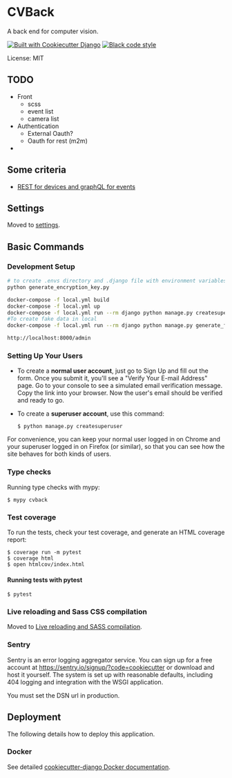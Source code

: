 # CVBack

A back end for computer vision.

[![Built with Cookiecutter Django](https://img.shields.io/badge/built%20with-Cookiecutter%20Django-ff69b4.svg?logo=cookiecutter)](https://github.com/cookiecutter/cookiecutter-django/)
[![Black code style](https://img.shields.io/badge/code%20style-black-000000.svg)](https://github.com/ambv/black)

License: MIT

## TODO

- Front
  - scss
  - event list
  - camera list
- Authentication
  - External Oauth?
  - Oauth for rest (m2m)
-

## Some criteria

- [REST for devices and graphQL for events](https://www.baeldung.com/graphql-vs-rest)

## Settings

Moved to [settings](http://cookiecutter-django.readthedocs.io/en/latest/settings.html).

## Basic Commands

### Development Setup

```bash
# to create .envs directory and .django file with environment variables
python generate_encryption_key.py

docker-compose -f local.yml build
docker-compose -f local.yml up
docker-compose -f local.yml run --rm django python manage.py createsuperuser
#To create fake data in local
docker-compose -f local.yml run --rm django python manage.py generate_fake_data

http://localhost:8000/admin
```

### Setting Up Your Users

- To create a **normal user account**, just go to Sign Up and fill out the form. Once you submit it, you'll see a "Verify Your E-mail Address" page. Go to your console to see a simulated email verification message. Copy the link into your browser. Now the user's email should be verified and ready to go.

- To create a **superuser account**, use this command:

      $ python manage.py createsuperuser

For convenience, you can keep your normal user logged in on Chrome and your superuser logged in on Firefox (or similar), so that you can see how the site behaves for both kinds of users.

### Type checks

Running type checks with mypy:

    $ mypy cvback

### Test coverage

To run the tests, check your test coverage, and generate an HTML coverage report:

    $ coverage run -m pytest
    $ coverage html
    $ open htmlcov/index.html

#### Running tests with pytest

    $ pytest

### Live reloading and Sass CSS compilation

Moved to [Live reloading and SASS compilation](https://cookiecutter-django.readthedocs.io/en/latest/developing-locally.html#sass-compilation-live-reloading).

### Sentry

Sentry is an error logging aggregator service. You can sign up for a free account at <https://sentry.io/signup/?code=cookiecutter> or download and host it yourself.
The system is set up with reasonable defaults, including 404 logging and integration with the WSGI application.

You must set the DSN url in production.

## Deployment

The following details how to deploy this application.

### Docker

See detailed [cookiecutter-django Docker documentation](http://cookiecutter-django.readthedocs.io/en/latest/deployment-with-docker.html).
